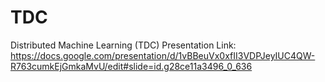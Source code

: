 # TDC
Distributed Machine Learning (TDC)
Presentation Link:
https://docs.google.com/presentation/d/1vBBeuVx0xfII3VDPJeyIUC4QW-R763cumkEjGmkaMvU/edit#slide=id.g28ce11a3496_0_636
